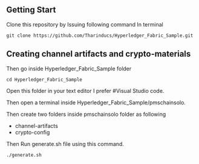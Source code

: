 [//]: # (SPDX-License-Identifier: CC-BY-4.0)

## Getting Start

Clone this repository by Issuing following command In terminal

`git clone https://github.com/Tharinducs/Hyperledger_Fabric_Sample.git`

## Creating channel artifacts and crypto-materials

Then go inside Hyperledger_Fabric_Sample folder

`cd Hyperledger_Fabric_Sample`

Open this folder in your text editor I prefer #Visual Studio code.

Then open a terminal inside Hyperledger_Fabric_Sample/pmschainsolo.

Then create two folders inside pmschainsolo folder as following
    <ul>
    <li>channel-artifacts</li>
    <li>crypto-config</li>
    </ul>

Then Run generate.sh file using this command.

`./generate.sh`